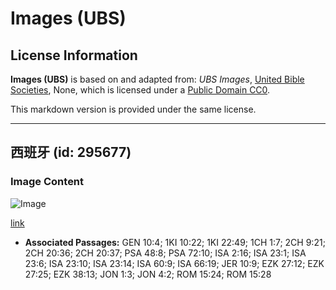 # Images (UBS)

## License Information

**Images (UBS)** is based on and adapted from: _UBS Images_, [United Bible Societies](https://unitedbiblesocieties.org/), None, which is licensed under a [Public Domain CC0](https://creativecommons.org/public-domain/cc0/).

This markdown version is provided under the same license.



--------------------------------

## 西班牙 (id: 295677)

### Image Content

![Image](https://cdn.aquifer.bible/aquifer-content/resources/Media/WEB-0824_spain.jpg)

[link](https://cdn.aquifer.bible/aquifer-content/resources/Media/WEB-0824_spain.jpg)

* **Associated Passages:** GEN 10:4; 1KI 10:22; 1KI 22:49; 1CH 1:7; 2CH 9:21; 2CH 20:36; 2CH 20:37; PSA 48:8; PSA 72:10; ISA 2:16; ISA 23:1; ISA 23:6; ISA 23:10; ISA 23:14; ISA 60:9; ISA 66:19; JER 10:9; EZK 27:12; EZK 27:25; EZK 38:13; JON 1:3; JON 4:2; ROM 15:24; ROM 15:28

